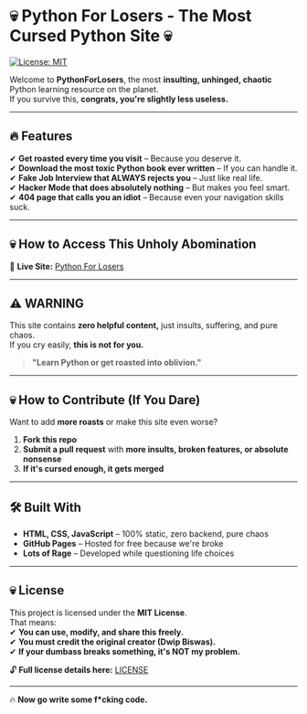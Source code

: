 # 💀 Python For Losers - The Most Cursed Python Site 💀  
[![License: MIT](https://img.shields.io/badge/License-MIT-yellow.svg)](LICENSE)

Welcome to **PythonForLosers**, the most **insulting, unhinged, chaotic** Python learning resource on the planet.  
If you survive this, **congrats, you're slightly less useless.**  

---

## **🔥 Features**
✔ **Get roasted every time you visit** – Because you deserve it.  
✔ **Download the most toxic Python book ever written** – If you can handle it.  
✔ **Fake Job Interview that ALWAYS rejects you** – Just like real life.  
✔ **Hacker Mode that does absolutely nothing** – But makes you feel smart.  
✔ **404 page that calls you an idiot** – Because even your navigation skills suck.  

---

## **💀 How to Access This Unholy Abomination**
🚀 **Live Site:** [Python For Losers](https://dwip-biswas.github.io/Python-for-Losers/)  

---

## **⚠️ WARNING**
This site contains **zero helpful content,** just insults, suffering, and pure chaos.  
If you cry easily, **this is not for you.**  

> **"Learn Python or get roasted into oblivion."**  

---

## **💀 How to Contribute (If You Dare)**
Want to add **more roasts** or make this site even worse?  
1. **Fork this repo**  
2. **Submit a pull request** with **more insults, broken features, or absolute nonsense**  
3. **If it's cursed enough, it gets merged**  

---

## **🛠 Built With**
- **HTML, CSS, JavaScript** – 100% static, zero backend, pure chaos  
- **GitHub Pages** – Hosted for free because we're broke  
- **Lots of Rage** – Developed while questioning life choices  

---

## **💀 License**
This project is licensed under the **MIT License**.  
That means:  
✔ **You can use, modify, and share this freely.**  
✔ **You must credit the original creator (Dwip Biswas).**  
✔ **If your dumbass breaks something, it's NOT my problem.**  

🔓 **Full license details here:** [LICENSE](LICENSE)  

---

🔥 **Now go write some f*cking code.**
